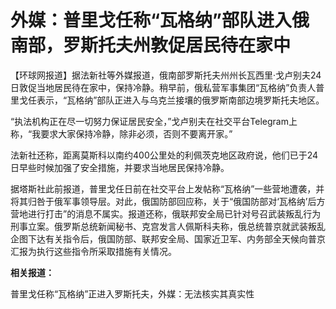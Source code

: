 

# 外媒：普里戈任称“瓦格纳”部队进入俄南部，罗斯托夫州敦促居民待在家中

【环球网报道】据法新社等外媒报道，俄南部罗斯托夫州州长瓦西里·戈卢别夫24日敦促当地居民待在家中，保持冷静。稍早前，俄私营军事集团“瓦格纳”负责人普里戈任表示，“瓦格纳”部队正进入与乌克兰接壤的俄罗斯南部边境罗斯托夫地区。

“执法机构正在尽一切努力保证居民安全，”戈卢别夫在社交平台Telegram上称，“我要求大家保持冷静，除非必须，否则不要离开家。”

法新社还称，距离莫斯科以南约400公里处的利佩茨克地区政府说，他们已于24日早些时候加强了安全措施，并要求当地居民保持冷静。

据塔斯社此前报道，普里戈任日前在社交平台上发帖称“瓦格纳”一些营地遭袭，并将其归咎于俄军事领导层。对此，俄国防部回应称，关于“俄国防部对‘瓦格纳’后方营地进行打击”的消息不属实。报道还称，俄联邦安全局已针对号召武装叛乱行为刑事立案。俄罗斯总统新闻秘书、克宫发言人佩斯科夫称，俄总统普京就武装叛乱企图下达有关指令后，俄国防部、联邦安全局、国家近卫军、内务部全天候向普京汇报为执行这些指令所采取措施有关情况。

**相关报道：**

普里戈任称“瓦格纳”正进入罗斯托夫，外媒：无法核实其真实性

